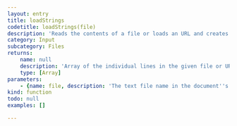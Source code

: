 ```yaml
---
layout: entry
title: loadStrings
codetitle: loadStrings(file)
description: 'Reads the contents of a file or loads an URL and creates a string array of its individual lines. If the file is specified by name as string, the path can point either directly at a file in the document''s data directory or be specified as an absolute path.'
category: Input
subcategory: Files
returns:
    name: null
    description: 'Array of the individual lines in the given file or URL'
    type: [Array]
parameters:
    - {name: file, description: 'The text file name in the document''s data directory or a file instance or an URL', optional: false, type: [String, File]}
kind: function
todo: null
examples: []

---
```

